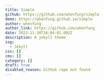 ```yaml
---
title: Simple
github: https://github.com/whenfung/simple
demo: https://whenfung.github.io/simple
author: whenfung
author_link: https://github.com/whenfung
date: 2023-11-30T16:04:01.092Z
description: A jekyll theme
ssg:
  - Jekyll
css: []
cms: []
category: []
draft: true
disabled_reason: Github repo not found
---
```

